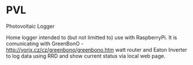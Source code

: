 # PVL
Photovoltaic Logger

Home logger intended  to (but not limitted to) use with RaspberryPi.
It is comunicating with GreenBonO - http://yorix.cz/cz/greenbono/greenbono.htm
watt router and Eaton Inverter to log data using RRD and show current status via local web page.
